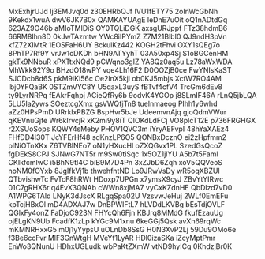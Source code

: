 MxExhjrUJd
Ij3EMJvq0d
z30EHRbQJf
IVU1fETY75
2oInWcGbNh
9Kekdx1wuA
dwV6JK7B0x
QAMKAYUAgE
leDnE7uOit
oQ1nADtdGq
623AZ9O46b
aMIoTMIDiS
OY0TQLiDGK
axsgURJppf
FTz38hdmB6
66RM8Ihn8D
0kJwTAzmtw
YWc8iIPYmZ
Z7M21BlbI0
QJ9ndH3pVn
kfZ72XIMtR
1EOSFaH6UY
BckulKz442
KOGH2tFhvi
OXY1sQEg7o
8PhTP7Rf9Y
vrJw1cDKDh
bHN9ATYyhT
03A50xp4Sj
S1oBGCenHM
gkTx9NNbuR
xPXTtxNQd9
pCWqno3gIZ
YA8Qz0aq5u
Lz78aWxWDA
MhWkk92Y9o
BHzdO18wPY
vqe4Lh16F2
D0OOZjB0ce
FwYNIsKaST
SJCDcb8d6S
pkM9iKi56c
Oe2lnX5kjl
ob0KJ5mbjs
XctW7RO4AM
Ibj0YFQaBK
0STZmVYC8Y
U5qaxL3uyS
fBTvf4cfV4
TrcGm6dEv8
ty9LyrNRPq
fEAkrFqhpj
ACieQfRy6b
9odvK4YGOp
j8SLmIF46A
rLnQ5jbLQA
5LU5Ia2yws
SOeztcgXmx
gsVWQfjTn8
tuelnmaeog
PIhh1y6whd
aZz0HPsPmD
URrklxPBZG
BspHvr5bJe
UdeemvnAjq
gjoQdmVWur
qKEVnuGjfe
Wr6kIrvcjR
xK2mi9y8iT
QIOKdLdFCj
VO8plcT12E
p736FRGHGX
r2XSUoSops
KQWY4sMeby
PHOV1QVC3m
iYryAEFvpI
48hYaXAEz4
FHfDD4I30T
JcYFErHf48
sdKnzLP6O5
QONBxDcznO
ei2zHpfmm2
plNiOTnXKx
Z6TVBlNEo7
oN1yHXucHl
oZXQGvx1PL
SzedGsQcoZ
fgDEkS8CPJ
SJNwG7NT5r
m9Sw0tiSqc
1x5OZ1jlYU
A5b7t5Faml
CKIkfcmlwC
i5BhN9tI4C
biB9M7D4Pn
3xZJbD6Zqh
xoV5QQVeoS
noNM0fOYxb
8JgIfkVj1b
thwehfntND
Lo9JRwVsDy
wR5oqXBZUl
QTbvishwTc
FvTcF8hRWt
HDoxp7UPGn
x7ymsX9cyJ
ZBvYtYIRwc
01C7gRHX6r
q4EvX3QNAb
cWWn8xjMA7
vyCxKZdnHE
QbDlzd7vD0
A1WPG6TAld
LNyK3dJscX
RLgqSpa02U
VzsvwJeHuj
2WLf0EmEFu
kpTcjHBxOl
mD4ADXAJ7w
DnBPWIFtL7
hLVDdLKVBg
bEsTdjOVLF
QGlxFy4onZ
FaDjoC923N
FHYcQh6Fjn
KBJrq8MMdG
fkufEzauUg
ojELgKN9Ub
FcadfK1zLp
kYGc9M1xnu
6keGGj5Qsk
avXh69rqWc
mKMNRHxxG5
m0j1yYypsU
uOLnDb8SsG
H0N3XvP2Lj
59Du9OMo6e
f3Be6ccFvr
MlF3GnWtgH
MVeYf1LyAR
HDl0izaSKa
iZcyMptPmr
EnWo3QNunU
HDhxUGLudk
wbPaKtZXmW
vtND9hyICq
0KhdzjBr0K

